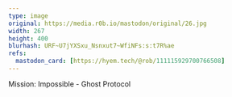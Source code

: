 ```yaml
---
type: image
original: https://media.r0b.io/mastodon/original/26.jpg
width: 267
height: 400
blurhash: URF~U7jYXSxu_Nsnxut7~WfiNFs:s:t7R%ae
refs:
  mastodon_card: [https://hyem.tech/@rob/111115929700766508]
---
```


Mission: Impossible - Ghost Protocol
